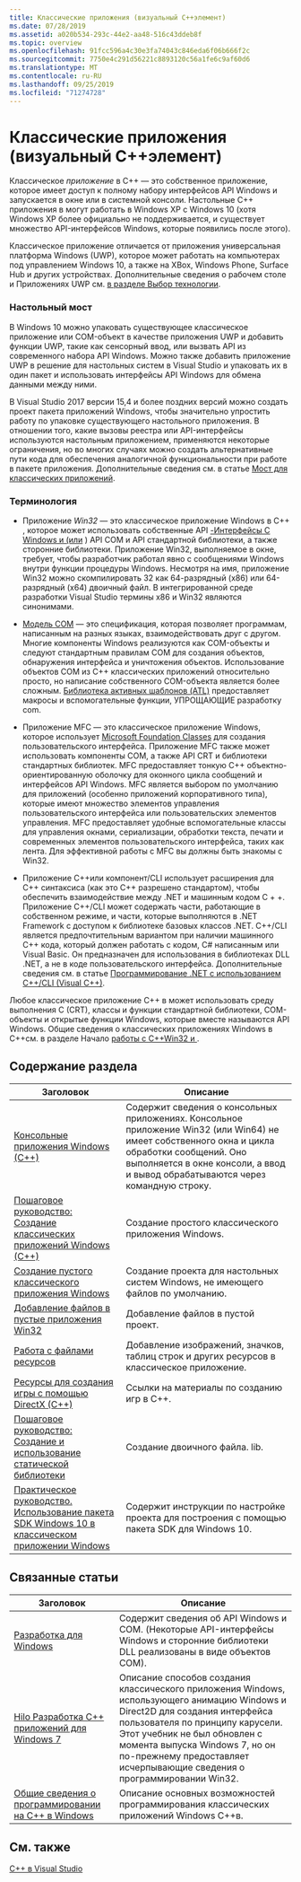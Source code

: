 ```yaml
---
title: Классические приложения (визуальный C++элемент)
ms.date: 07/28/2019
ms.assetid: a020b534-293c-44e2-aa48-516c43ddeb8f
ms.topic: overview
ms.openlocfilehash: 91fcc596a4c30e3fa74043c846eda6f06b666f2c
ms.sourcegitcommit: 7750e4c291d56221c8893120c56a1fe6c9af60d6
ms.translationtype: MT
ms.contentlocale: ru-RU
ms.lasthandoff: 09/25/2019
ms.locfileid: "71274728"
---
```

# <a name="desktop-applications-visual-c"></a>Классические приложения (визуальный C++элемент)

Классическое *приложение* в C++ — это собственное приложение, которое имеет доступ к полному набору интерфейсов API Windows и запускается в окне или в системной консоли. Настольные C++ приложения в могут работать в Windows XP с Windows 10 (хотя Windows XP более официально не поддерживается, и существует множество API-интерфейсов Windows, которые появились после этого). 

Классическое приложение отличается от приложения универсальная платформа Windows (UWP), которое может работать на компьютерах под управлением Windows 10, а также на XBox, Windows Phone, Surface Hub и других устройствах. Дополнительные сведения о рабочем столе и Приложениях UWP см. [в разделе Выбор технологии](/windows/win32/choose-your-technology).

### <a name="desktop-bridge"></a>Настольный мост

В Windows 10 можно упаковать существующее классическое приложение или COM-объект в качестве приложения UWP и добавить функции UWP, такие как сенсорный ввод, или вызвать API из современного набора API Windows. Можно также добавить приложение UWP в решение для настольных систем в Visual Studio и упаковать их в один пакет и использовать интерфейсы API Windows для обмена данными между ними.

В Visual Studio 2017 версии 15,4 и более поздних версий можно создать проект пакета приложений Windows, чтобы значительно упростить работу по упаковке существующего настольного приложения. В отношении того, какие вызовы реестра или API-интерфейсы используются настольным приложением, применяются некоторые ограничения, но во многих случаях можно создать альтернативные пути кода для обеспечения аналогичной функциональности при работе в пакете приложения. Дополнительные сведения см. в статье [Мост для классических приложений](/windows/uwp/porting/desktop-to-uwp-root).

### <a name="terminology"></a>Терминология

- Приложение *Win32* — это классическое приложение Windows в C++ , которое может использовать собственные API [-Интерфейсы C Windows и (или](/windows/win32/apiindex/windows-api-list) ) API COM и API стандартной библиотеки, а также сторонние библиотеки. Приложение Win32, выполняемое в окне, требует, чтобы разработчик работал явно с сообщениями Windows внутри функции процедуры Windows. Несмотря на имя, приложение Win32 можно скомпилировать 32 как 64-разрядный (x86) или 64-разрядный (x64) двоичный файл. В интегрированной среде разработки Visual Studio термины x86 и Win32 являются синонимами.

- [Модель COM](/windows/win32/com/the-component-object-model) — это спецификация, которая позволяет программам, написанным на разных языках, взаимодействовать друг с другом. Многие компоненты Windows реализуются как COM-объекты и следуют стандартным правилам COM для создания объектов, обнаружения интерфейса и уничтожения объектов.  Использование объектов COM из C++ классических приложений относительно просто, но написание собственного COM-объекта является более сложным. [Библиотека активных шаблонов (ATL)](../atl/atl-com-desktop-components.md) предоставляет макросы и вспомогательные функции, УПРОЩАЮЩИЕ разработку com.

- Приложение MFC — это классическое приложение Windows, которое использует [Microsoft Foundation Classes](../mfc/mfc-desktop-applications.md) для создания пользовательского интерфейса. Приложение MFC также может использовать компоненты COM, а также API CRT и библиотеки стандартных библиотек. MFC предоставляет тонкую C++ объектно-ориентированную оболочку для оконного цикла сообщений и интерфейсов API Windows. MFC является выбором по умолчанию для приложений (особенно приложений корпоративного типа), которые имеют множество элементов управления пользовательского интерфейса или пользовательских элементов управления. MFC предоставляет удобные вспомогательные классы для управления окнами, сериализации, обработки текста, печати и современных элементов пользовательского интерфейса, таких как лента. Для эффективной работы с MFC вы должны быть знакомы с Win32.

- Приложение C++или компонент/CLI использует расширения для C++ синтаксиса (как это C++ разрешено стандартом), чтобы обеспечить взаимодействие между .NET и машинным кодом C + +.  Приложение C++/CLI может содержать части, работающие в собственном режиме, и части, которые выполняются в .NET Framework с доступом к библиотеке базовых классов .NET. C++/CLI является предпочтительным вариантом при наличии машинного C++ кода, который должен работать с кодом, C# написанным или Visual Basic. Он предназначен для использования в библиотеках DLL .NET, а не в коде пользовательского интерфейса. Дополнительные сведения см. в статье [Программирование .NET с использованием C++/CLI (Visual C++)](../dotnet/dotnet-programming-with-cpp-cli-visual-cpp.md).

Любое классическое приложение C++ в может использовать среду выполнения C (CRT), классы и функции стандартной библиотеки, COM-объекты и открытые функции Windows, которые вместе называются API Windows. Общие сведения о классических приложениях Windows в C++см. в разделе Начало [работы с C++Win32 и ](/windows/win32/LearnWin32/learn-to-program-for-windows).

## <a name="in-this-section"></a>Содержание раздела

|Заголовок|Описание|
|-----------|-----------------|
|[Консольные приложения Windows (C++)](console-applications-in-visual-cpp.md)|Содержит сведения о консольных приложениях. Консольное приложение Win32 (или Win64) не имеет собственного окна и цикла обработки сообщений. Оно выполняется в окне консоли, а ввод и вывод обрабатываются через командную строку.|
|[Пошаговое руководство: Создание классических приложений Windows (C++)](walkthrough-creating-windows-desktop-applications-cpp.md)|Создание простого классического приложения Windows.|
|[Создание пустого классического приложения Windows](creating-an-empty-windows-desktop-application.md)|Создание проекта для настольных систем Windows, не имеющего файлов по умолчанию.|
|[Добавление файлов в пустые приложения Win32](adding-files-to-an-empty-win32-applications.md)|Добавление файлов в пустой проект.|
|[Работа с файлами ресурсов](working-with-resource-files.md)|Добавление изображений, значков, таблиц строк и других ресурсов в классическое приложение.|
|[Ресурсы для создания игры с помощью DirectX (C++)](resources-for-creating-a-game-using-directx.md)|Ссылки на материалы по созданию игр в C++.|
|[Пошаговое руководство: Создание и использование статической библиотеки](walkthrough-creating-and-using-a-static-library-cpp.md)|Создание двоичного файла. lib.|
|[Практическое руководство. Использование пакета SDK Windows 10 в классическом приложении Windows](how-to-use-the-windows-10-sdk-in-a-windows-desktop-application.md)|Содержит инструкции по настройке проекта для построения с помощью пакета SDK для Windows 10.|

## <a name="related-articles"></a>Связанные статьи

|Заголовок|Описание|
|-----------|-----------------|
|[Разработка для Windows](/windows/win32/index)|Содержит сведения об API Windows и COM. (Некоторые API-интерфейсы Windows и сторонние библиотеки DLL реализованы в виде объектов COM).|
|[Hilo Разработка C++ приложений для Windows 7](https://msdn.microsoft.com/library/windows/desktop/ff708696.aspx)|Описание способов создания классического приложения Windows, использующего анимацию Windows и Direct2D для создания интерфейса пользователя по принципу карусели.  Этот учебник не был обновлен с момента выпуска Windows 7, но он по-прежнему предоставляет исчерпывающие сведения о программировании Win32.|
|[Общие сведения о программировании на C++ в Windows](overview-of-windows-programming-in-cpp.md)|Описание основных возможностей программирования классических приложений Windows C++в.|

## <a name="see-also"></a>См. также

[C++ в Visual Studio](../overview/visual-cpp-in-visual-studio.md)